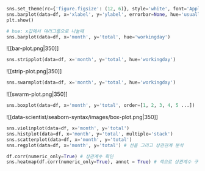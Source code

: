 ```python
sns.set_theme(rc={'figure.figsize': (12, 6)}, style='white', font='AppleGothic', palette='pastel') # set theme (set 12inch * 6inch)
sns.barplot(data=df, x='xlabel', y='ylabel', errorbar=None, hue='usually boolean data to compare')
plt.show()
```


```python
# hue: x값에서 여러그룹으로 나눌때
sns.barplot(data=df, x='month', y='total', hue='workingday')
```
![[bar-plot.png|350]]


```python
sns.stripplot(data=df, x='month', y='total', hue='workingday')
```
![[strip-plot.png|350]]


```python
sns.swarmplot(data=df, x='month', y='total', hue='workingday')
```
![[swarm-plot.png|350]]


```python
sns.boxplot(data=df, x='month', y='total', order=[1, 2, 3, 4, 5 ...])
```
![[data-scientist/seaborn-syntax/images/box-plot.png|350]]
```python
sns.violinplot(data=df, x='month', y='total')
sns.histplot(data=df, x='month', y='total', multiple='stack')
sns.scatterplot(data=df, x='month', y='total')
sns.regplot(data=df, x='month', y='total') # 선을 그리고 상관관계 분석

df.corr(numeric_only=True) # 상관계수 확인
sns.heatmap(df.corr(numeric_only=True), annot = True) # 색으로 상관계수 구분
```